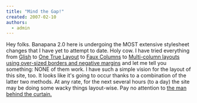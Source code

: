 ```yaml
---
title: "Mind the Gap!"
created: 2007-02-10
authors: 
  - admin
---
```


Hey folks. Banapana 2.0 here is undergoing the MOST extensive stylesheet changes that I have yet to attempt to date. Holy cow. I have tried everything from [Glish](http://www.glish.com/css/) to [One True Layout](http://www.positioniseverything.net/articles/onetruelayout/equalheight) to [Faux Columns](http://www.alistapart.com/articles/fauxcolumns/) to [Multi-column layouts using over-sized borders and negative margins](http://www.alistapart.com/articles/multicolumnlayouts) and let me tell you something: NONE of them work. I have such a simple vision for the layout of this site, too. It looks like it's going to occur thanks to a combination of the latter two methods. At any rate, for the next several hours (to a day) the site may be doing some wacky things layout-wise. Pay no attention to [the man behind the curtain.](http://www.positioniseverything.net/articles/onetruelayout/equalheight)
